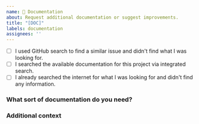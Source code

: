 ```yaml
---
name: 📝 Documentation
about: Request additional documentation or suggest improvements.
title: "[DOC]"
labels: documentation
assignees: ''
---
```


* [ ] I used GitHub search to find a similar issue and didn't find what I was looking for.
* [ ] I searched the available documentation for this project via integrated search.
* [ ] I already searched the internet for what I was looking for and didn't find any information.

### What sort of documentation do you need?

<!-- This is a documentation request for [...] -->

### Additional context

<!-- Add as much context as you like. -->
